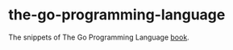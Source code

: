 # the-go-programming-language
The snippets of The Go Programming Language [book](http://www.gopl.io).

